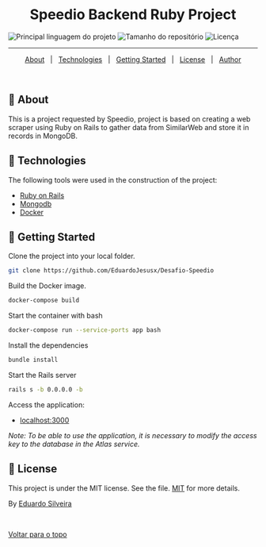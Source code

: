 <h1 align="center">Speedio Backend Ruby Project</h1>

<p>
  <img alt="Principal linguagem do projeto" src="https://img.shields.io/github/languages/top/EduardoJesusx/vecterinary-project?color=56BEB8">

  <img alt="Tamanho do repositório" src="https://img.shields.io/github/repo-size/EduardoJesusx/vecterinary-project?color=56BEB8">

  <img alt="Licença" src="https://img.shields.io/github/license/EduardoJesusx/vecterinary-project?color=56BEB8">
</p>

<hr>

<p align="center">
  <a href="#dart-sobre">About</a> &#xa0; | &#xa0; 
  <a href="#rocket-tecnologias">Technologies</a> &#xa0; | &#xa0;
  <a href="#checkered_flag-começando">Getting Started</a> &#xa0; | &#xa0;
  <a href="#memo-licença">License</a> &#xa0; | &#xa0;
  <a href="https://github.com/EduardoJesusx" target="_blank">Author</a>
</p>

<br>

## :dart: About ##

This is a project requested by Speedio, project is based on creating a web scraper using Ruby on Rails to gather data from SimilarWeb and store it in records in MongoDB.

## :rocket: Technologies ##

The following tools were used in the construction of the project:

- [Ruby on Rails](https://rubyonrails.org/)
- [Mongodb](https://www.mongodb.com/)
- [Docker](https://www.docker.com/products/docker-desktop)

## :checkered_flag: Getting Started ##

Clone the project into your local folder.

```bash
git clone https://github.com/EduardoJesusx/Desafio-Speedio
```

Build the Docker image.
```bash
docker-compose build
```
Start the container with bash
```bash
docker-compose run --service-ports app bash
```

Install the dependencies

```bash
bundle install
```


Start the Rails server
```bash
rails s -b 0.0.0.0 -b
```

Access the application:
- [localhost:3000](https://localhost:3000)

*Note: To be able to use the application, it is necessary to modify the access key to the database in the Atlas service.*

## :memo: License ##

This project is under the MIT license. See the file. [MIT](https://opensource.org/license/mit/) for more details.


By <a href="https://github.com/EduardoJesusx" target="_blank"> Eduardo Silveira</a>

&#xa0;

<a href="#top">Voltar para o topo</a>
